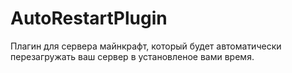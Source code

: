 # AutoRestartPlugin
Плагин для сервера майнкрафт, который будет автоматически перезагружать ваш сервер в установленое вами время.
